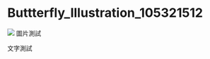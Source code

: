 # Buttterfly_Illustration_105321512

<img src=https://www.ncnu.edu.tw/ncnuweb/units/share/全校共用/web_material/images/banner/banner_22.gif>
圖片測試

文字測試


